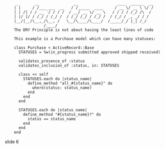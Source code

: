          _       __               __                 ____  ______  __
        | |     / /___ ___  __   / /_____  ____     / __ \/ __ \ \/ /
        | | /| / / __ `/ / / /  / __/ __ \/ __ \   / / / / /_/ /\  /
        | |/ |/ / /_/ / /_/ /  / /_/ /_/ / /_/ /  / /_/ / _, _/ / /
        |__/|__/\__,_/\__, /   \__/\____/\____/  /_____/_/ |_| /_/
                     /____/
        The DRY Principle is not about having the least lines of code

        This example is a Purchase model which can have many statuses:

        class Purchase < ActiveRecord::Base
          STATUSES = %w(in_progress submitted approved shipped received)

          validates_presence_of :status
          validates_inclusion_of :status, in: STATUSES

          class << self
            STATUSES.each do |status_name|
              define_method "all_#{status_name}" do
                where(status: status_name)
              end
            end
          end

          STATUSES.each do |status_name|
            define_method "#{status_name}?" do
              status == status_name
            end
          end
        end
















































































slide 6